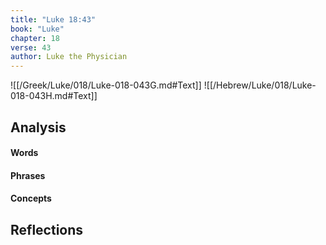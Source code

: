 ```yaml
---
title: "Luke 18:43"
book: "Luke"
chapter: 18
verse: 43
author: Luke the Physician
---
```

![[/Greek/Luke/018/Luke-018-043G.md#Text]]
![[/Hebrew/Luke/018/Luke-018-043H.md#Text]]

## Analysis

#### Words

#### Phrases

#### Concepts

## Reflections
